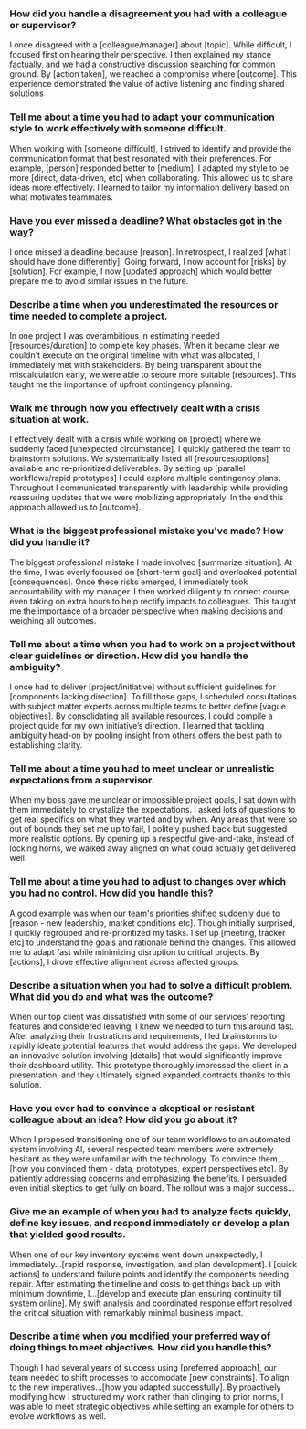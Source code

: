 ### How did you handle a disagreement you had with a colleague or supervisor?
I once disagreed with a [colleague/manager] about [topic]. While difficult, I focused first on hearing their perspective. I then explained my stance factually, and we had a constructive discussion searching for common ground. By [action taken], we reached a compromise where [outcome]. This experience demonstrated the value of active listening and finding shared solutions

### Tell me about a time you had to adapt your communication style to work effectively with someone difficult.
When working with [someone difficult], I strived to identify and provide the communication format that best resonated with their preferences. For example, [person] responded better to [medium]. I adapted my style to be more [direct, data-driven, etc] when collaborating. This allowed us to share ideas more effectively. I learned to tailor my information delivery based on what motivates teammates.

### Have you ever missed a deadline? What obstacles got in the way?
I once missed a deadline because [reason]. In retrospect, I realized [what I should have done differently]. Going forward, I now account for [risks] by [solution]. For example, I now [updated approach] which would better prepare me to avoid similar issues in the future.

### Describe a time when you underestimated the resources or time needed to complete a project.
In one project I was overambitious in estimating needed [resources/duration] to complete key phases. When it became clear we couldn't execute on the original timeline with what was allocated, I immediately met with stakeholders. By being transparent about the miscalculation early, we were able to secure more suitable [resources]. This taught me the importance of upfront contingency planning.

### Walk me through how you effectively dealt with a crisis situation at work.
I effectively dealt with a crisis while working on [project] where we suddenly faced [unexpected circumstance]. I quickly gathered the team to brainstorm solutions. We systematically listed all [resources/options] available and re-prioritized deliverables. By setting up [parallel workflows/rapid prototypes] I could explore multiple contingency plans. Throughout I communicated transparently with leadership while providing reassuring updates that we were mobilizing appropriately. In the end this approach allowed us to [outcome].

### What is the biggest professional mistake you've made? How did you handle it?
The biggest professional mistake I made involved [summarize situation]. At the time, I was overly focused on [short-term goal] and overlooked potential [consequences]. Once these risks emerged, I immediately took accountability with my manager. I then worked diligently to correct course, even taking on extra hours to help rectify impacts to colleagues. This taught me the importance of a broader perspective when making decisions and weighing all outcomes.

### Tell me about a time when you had to work on a project without clear guidelines or direction. How did you handle the ambiguity?
I once had to deliver [project/initiative] without sufficient guidelines for [components lacking direction]. To fill those gaps, I scheduled consultations with subject matter experts across multiple teams to better define [vague objectives]. By consolidating all available resources, I could compile a project guide for my own initiative’s direction. I learned that tackling ambiguity head-on by pooling insight from others offers the best path to establishing clarity.

### Tell me about a time you had to meet unclear or unrealistic expectations from a supervisor.
When my boss gave me unclear or impossible project goals, I sat down with them immediately to crystalize the expectations. I asked lots of questions to get real specifics on what they wanted and by when. Any areas that were so out of bounds they set me up to fail, I politely pushed back but suggested more realistic options. By opening up a respectful give-and-take, instead of locking horns, we walked away aligned on what could actually get delivered well. 

### Tell me about a time you had to adjust to changes over which you had no control. How did you handle this?
A good example was when our team's priorities shifted suddenly due to [reason - new leadership, market conditions etc]. Though initially surprised, I quickly regrouped and re-prioritized my tasks. I set up [meeting, tracker etc] to understand the goals and rationale behind the changes. This allowed me to adapt fast while minimizing disruption to critical projects. By [actions], I drove effective alignment across affected groups.

### Describe a situation when you had to solve a difficult problem. What did you do and what was the outcome?
When our top client was dissatisfied with some of our services’ reporting features and considered leaving, I knew we needed to turn this around fast. After analyzing their frustrations and requirements, I led brainstorms to rapidly ideate potential features that would address the gaps. We developed an innovative solution involving [details] that would significantly improve their dashboard utility. This prototype thoroughly impressed the client in a presentation, and they ultimately signed expanded contracts thanks to this solution.

### Have you ever had to convince a skeptical or resistant colleague about an idea? How did you go about it?
When I proposed transitioning one of our team workflows to an automated system involving AI, several respected team members were extremely hesitant as they were unfamiliar with the technology. To convince them...[how you convinced them - data, prototypes, expert perspectives etc]. By patiently addressing concerns and emphasizing the benefits, I persuaded even initial skeptics to get fully on board. The rollout was a major success...

### Give me an example of when you had to analyze facts quickly, define key issues, and respond immediately or develop a plan that yielded good results.
When one of our key inventory systems went down unexpectedly, I immediately...[rapid response, investigation, and plan development]. I [quick actions] to understand failure points and identify the components needing repair. After estimating the timeline and costs to get things back up with minimum downtime, I...[develop and execute plan ensuring continuity till system online]. My swift analysis and coordinated response effort resolved the critical situation with remarkably minimal business impact.

### Describe a time when you modified your preferred way of doing things to meet objectives. How did you handle this?
Though I had several years of success using [preferred approach], our team needed to shift processes to accomodate [new constraints]. To align to the new imperatives...[how you adapted successfully]. By proactively modifying how I structured my work rather than clinging to prior norms, I was able to meet strategic objectives while setting an example for others to evolve workflows as well.
